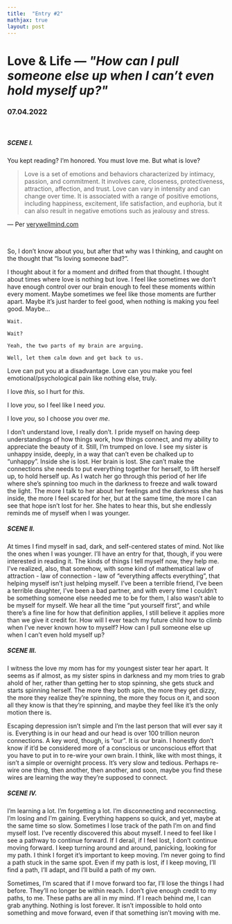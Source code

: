 ```yaml
---
title:  "Entry #2"
mathjax: true
layout: post
---
```


# Love & Life — <i>"How can I pull someone else up when I can’t even hold myself up?"</i>
### 07.04.2022
<br>

##### SCENE I.
You kept reading? I’m honored. You must love me. But what is love?

<blockquote cite="https://www.verywellmind.com/what-is-love-2795343">
Love is a set of emotions and behaviors characterized by intimacy, passion, and commitment. It involves care, closeness, protectiveness, attraction, affection, and trust. Love can vary in intensity and can change over time. It is associated with a range of positive emotions, including happiness, excitement, life satisfaction, and euphoria, but it can also result in negative emotions such as jealousy and stress.
</blockquote>
<div class="citeDiv">
<p style="font-size=10px">— Per <a href="https://www.verywellmind.com/what-is-love-2795343">verywellmind.com</a></p>
</div>
<br>


So, I don’t know about you, but after that why was I thinking, and caught on the thought that “Is loving someone bad?”.

I thought about it for a moment and drifted from that thought. I thought about times where love is nothing but love. I feel like sometimes we don’t have enough control over our brain enough to feel these moments within every moment. Maybe sometimes we feel like those moments are further apart. Maybe it’s just harder to feel good, when nothing is making you feel good. Maybe…



	Wait.
 
	Wait?
 
	Yeah, the two parts of my brain are arguing.
 
	Well, let them calm down and get back to us.

 
	
 
Love can put you at a disadvantage. Love can you make you feel emotional/psychological pain like nothing else, truly. 

I love <i>this</i>, so I hurt for <i>this</i>. 

I love <i>you</i>, so I feel like I need <i>you</i>.

I love <i>you</i>, so I choose <i>you</i> over <i>me</i>.

I don’t understand love, I really don’t. I pride myself on having deep understandings of how things work, how things connect, and my ability to appreciate the beauty of it. Still, I’m trumped on love. I see my sister is unhappy inside, deeply, in a way that can’t even be chalked up to “unhappy”. Inside she is lost. Her brain is lost. She can’t make the connections she needs to put everything together for herself, to lift herself up, to hold herself up. As I watch her go through this period of her life where she’s spinning too much in the darkness to freeze and walk toward the light. The more I talk to her about her feelings and the darkness she has inside, the more I feel scared for her, but at the same time, the more I can see that hope isn’t lost for her. She hates to hear this, but she endlessly reminds me of myself when I was younger.



##### SCENE II.

At times I find myself in sad, dark, and self-centered states of mind. Not like the ones when I was younger. I’ll have an entry for that, though, if you were interested in reading it. The kinds of things I tell myself now, they help me. I’ve realized, also, that somehow, with some kind of mathematical law of attraction - law of connection - law of “everything affects everything”, that helping myself isn’t just helping myself. I’ve been a terrible friend, I’ve been a terrible daughter, I’ve been a bad partner, and with every time I couldn’t be something someone else needed me to be for them, I also wasn’t able to be myself for myself. We hear all the time “put yourself first”, and while there’s a fine line for how that definition applies, I still believe it applies more than we give it credit for. How will I ever teach my future child how to climb when I’ve never known how to myself? How can I pull someone else up when I can’t even hold myself up?



##### SCENE III.

I witness the love my mom has for my youngest sister tear her apart. It seems as if almost, as my sister spins in darkness and my mom tries to grab ahold of her, rather than getting her to stop spinning, she gets stuck and starts spinning herself. The more they both spin, the more they get dizzy, the more they realize they’re spinning, the more they focus on it, and soon all they know is that they’re spinning, and maybe they feel like it’s the only motion there is. 

Escaping depression isn’t simple and I’m the last person that will ever say it is. Everything is in our head and our head is over 100 trillion neuron connections. A key word, though, is “our”. It is our brain. I honestly don’t know if it’d be considered more of a conscious or unconscious effort that you have to put in to re-wire your own brain. I think, like with most things, it isn’t a simple or overnight process. It’s very slow and tedious. Perhaps re-wire one thing, then another, then another, and soon, maybe you find these wires are learning the way they’re supposed to connect.



##### SCENE IV.

I’m learning a lot. I’m forgetting a lot. I’m disconnecting and reconnecting. I’m losing and I’m gaining. Everything happens so quick, and yet, maybe at the same time so slow. Sometimes I lose track of the path I’m on and find myself lost. I’ve recently discovered this about myself. I need to feel like I see a pathway to continue forward. If I derail, if I feel lost, I don’t continue moving forward. I keep turning around and around, panicking, looking for my path. I think I forget it’s important to keep moving. I’m never going to find a path stuck in the same spot. Even if my path is lost, if I keep moving, I’ll find a path, I’ll adapt, and I’ll build a path of my own.

Sometimes, I’m scared that if I move forward too far, I’ll lose the things I had before. They’ll no longer be within reach. I don’t give enough credit to my paths, to me. These paths are all in my mind. If I reach behind me, I can grab anything. Nothing is lost forever. It isn’t impossible to hold onto something and move forward, even if that something isn’t moving with me.